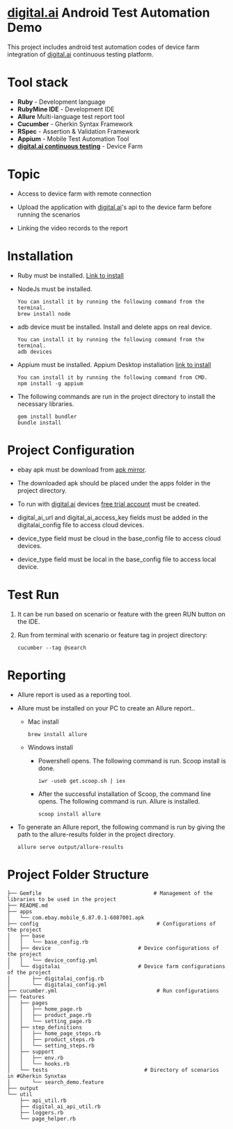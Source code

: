 # <a href="https://digital.ai/products/continuous-testing/">digital.ai</a> Android Test Automation Demo

This project includes android test automation codes of device farm integration of <a href="https://digital.ai/products/continuous-testing/">digital.ai</a>  continuous testing platform.

# Tool stack

* **Ruby** - Development language
* **RubyMine IDE** - Development IDE
* **Allure** Multi-language test report tool
* **Cucumber** - Gherkin Syntax Framework
* **RSpec** - Assertion & Validation Framework
* **Appium** - Mobile Test Automation Tool
* **<a href="https://digital.ai/products/continuous-testing/">digital.ai continuous testing</a>** - Device Farm

# Topic

* Access to device farm with remote connection

* Upload the application with <a href="https://docs.experitest.com/display/TE/Rest+API">digital.ai</a>'s api to the device farm before running the scenarios

* Linking the video records to the report

# Installation

* Ruby must be installed. <a href="https://www.ruby-lang.org/en/downloads/">Link to install</a>

* NodeJs must be installed.
   ```
   You can install it by running the following command from the terminal.
   brew install node
   ```

* adb device must be installed. Install and delete apps on real device.
   ```
   You can install it by running the following command from the terminal.
   adb devices
   ```

* Appium must be installed. Appium Desktop installation <a href="https://appium.io/downloads.html">link to install</a>
   ```
   You can install it by running the following command from CMD.
   npm install -g appium
   ```


* The following commands are run in the project directory to install the necessary libraries.
  ```
  gem install bundler
  bundle install
  ```
  
# Project Configuration
* ebay apk must be download from <a href="https://www.apkmirror.com/apk/ebay-mobile/ebay/ebay-6-87-0-1-release/">apk mirror</a>.

* The downloaded apk should be placed under the apps folder in the project directory.

* To run with <a href="https://digital.ai/products/continuous-testing/">digital.ai</a> devices <a href="https://accounts.seetest.io/signup">free trial account</a> must be created.

* digital_ai_url and digital_ai_access_key fields must be added in the digitalai_config file to access cloud devices.

* device_type field must be cloud in the base_config file to access cloud devices.

* device_type field must be local in the base_config file to access local device.

# Test Run

1. It can be run based on scenario or feature with the green RUN button on the IDE.

3. Run from terminal with scenario or feature tag in project directory:
   
   `cucumber --tag @search`


# Reporting
* Allure report is used as a reporting tool.

* Allure must be installed on your PC to create an Allure report..

    * Mac install

      `brew install allure`

    * Windows install

        * Powershell opens. The following command is run. Scoop install is done.

          `iwr -useb get.scoop.sh | iex`

        * After the successful installation of Scoop, the command line opens. The following command is run. Allure is installed.

          `scoop install allure`


* To generate an Allure report, the following command is run by giving the path to the allure-results folder in the project directory.

  `allure serve output/allure-results `


# Project Folder Structure

```
├── Gemfile                                    # Management of the libraries to be used in the project
├── README.md
├── apps
│   └── com.ebay.mobile_6.87.0.1-6087001.apk    
├── config                                      # Configurations of the project
│   ├── base
│   │   └── base_config.rb
│   ├── device                            # Device configurations of the project
│   │   └── device_config.yml
│   └── digitalai                         # Device farm configurations of the project
│       ├── digitalai_config.rb
│       └── digitalai_config.yml
├── cucumber.yml                                # Run configurations
├── features
│   ├── pages
│   │   ├── home_page.rb
│   │   ├── product_page.rb
│   │   └── setting_page.rb
│   ├── step_definitions
│   │   ├── home_page_steps.rb
│   │   ├── product_steps.rb
│   │   └── setting_steps.rb
│   ├── support
│   │   ├── env.rb
│   │   └── hooks.rb 
│   └── tests                               # Directory of scenarios in #Gherkin Synxtax
│       └── search_demo.feature              
├── output
└── util
    ├── api_util.rb
    ├── digital_ai_api_util.rb
    ├── loggers.rb
    └── page_helper.rb

```

